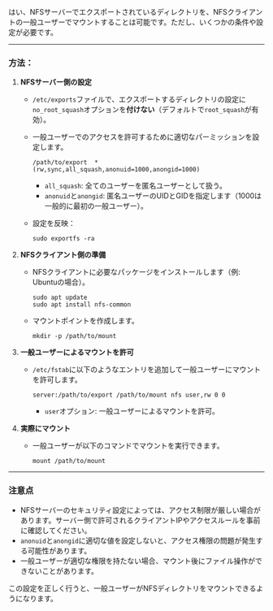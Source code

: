 はい、NFSサーバーでエクスポートされているディレクトリを、NFSクライアントの一般ユーザーでマウントすることは可能です。ただし、いくつかの条件や設定が必要です。

---

### 方法：
1. **NFSサーバー側の設定**
   - `/etc/exports`ファイルで、エクスポートするディレクトリの設定に`no_root_squash`オプションを**付けない**（デフォルトで`root_squash`が有効）。
   - 一般ユーザーでのアクセスを許可するために適切なパーミッションを設定します。
     ```
     /path/to/export  *(rw,sync,all_squash,anonuid=1000,anongid=1000)
     ```
     - `all_squash`: 全てのユーザーを匿名ユーザーとして扱う。
     - `anonuid`と`anongid`: 匿名ユーザーのUIDとGIDを指定します（1000は一般的に最初の一般ユーザー）。
   
   - 設定を反映：
     ```
     sudo exportfs -ra
     ```

2. **NFSクライアント側の準備**
   - NFSクライアントに必要なパッケージをインストールします（例: Ubuntuの場合）。
     ```
     sudo apt update
     sudo apt install nfs-common
     ```
   - マウントポイントを作成します。
     ```
     mkdir -p /path/to/mount
     ```

3. **一般ユーザーによるマウントを許可**
   - `/etc/fstab`に以下のようなエントリを追加して一般ユーザーにマウントを許可します。
     ```
     server:/path/to/export /path/to/mount nfs user,rw 0 0
     ```
     - `user`オプション: 一般ユーザーによるマウントを許可。

4. **実際にマウント**
   - 一般ユーザーが以下のコマンドでマウントを実行できます。
     ```
     mount /path/to/mount
     ```

---

### 注意点
- NFSサーバーのセキュリティ設定によっては、アクセス制限が厳しい場合があります。サーバー側で許可されるクライアントIPやアクセスルールを事前に確認してください。
- `anonuid`と`anongid`に適切な値を設定しないと、アクセス権限の問題が発生する可能性があります。
- 一般ユーザーが適切な権限を持たない場合、マウント後にファイル操作ができないことがあります。

この設定を正しく行うと、一般ユーザーがNFSディレクトリをマウントできるようになります。